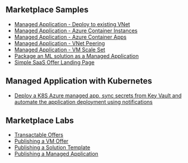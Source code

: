 ## Marketplace Samples
* [Managed Application - Deploy to existing VNet](https://github.com/mormond/azure-managedapp-samples/tree/master/Managed%20Application%20Sample%20Packages/301-existing-vnet)
* [Managed Application - Azure Container Instances](https://github.com/mormond/azure-managedapp-samples/tree/master/Managed%20Application%20Sample%20Packages/301-managed-aci)
* [Managed Application - Azure Container Apps](https://github.com/mormond/azure-managedapp-samples/tree/master/Managed%20Application%20Sample%20Packages/301-managed-container-apps)
* [Managed Application - VNet Peering](https://github.com/mormond/azure-managedapp-samples/tree/master/Managed%20Application%20Sample%20Packages/301-managed-vnet-peering)
* [Managed Application - VM Scale Set](https://github.com/mormond/azure-managedapp-samples/tree/master/Managed%20Application%20Sample%20Packages/301-vmss)
* [Package an ML solution as a Managed Application](https://github.com/mormond/mlfunc)
* [Simple SaaS Offer Landing Page](https://github.com/mormond/marketplace-saas-landing-page)

## Managed Application with Kubernetes
* [Deploy a K8S Azure managed app, sync secrets from Key Vault and automate the application deployment using notifications](https://github.com/mormond/aks-managed-app-testing)

## Marketplace Labs
* [Transactable Offers](https://www.azurecitadel.com/marketplace/)
* [Publishing a VM Offer](https://www.azurecitadel.com/marketplace/vmoffer/)
* [Publishing a Solution Template](https://www.azurecitadel.com/marketplace/azureappst/)
* [Publishing a Managed Application](https://www.azurecitadel.com/marketplace/azureappma/)

<!--
**mormond/mormond** is a ✨ _special_ ✨ repository because its `README.md` (this file) appears on your GitHub profile.

Here are some ideas to get you started:

- 🔭 I’m currently working on ...
- 🌱 I’m currently learning ...
- 👯 I’m looking to collaborate on ...
- 🤔 I’m looking for help with ...
- 💬 Ask me about ...
- 📫 How to reach me: ...
- 😄 Pronouns: ...
- ⚡ Fun fact: ...
-->
